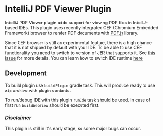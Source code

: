 # IntelliJ PDF Viewer Plugin

IntelliJ PDF Viewer plugin adds support for viewing PDF files in IntelliJ-based IDEs. This plugin uses recently integrated CEF (Chromium Embedded Framework) browser to render PDF documents with [PDF.js](https://mozilla.github.io/pdf.js/) library.

Since CEF browser is still an experimental feature, there is a high chance that it is not shipped by default with your IDE. To be able to use CEF functionality you need to switch to version of JBR that supports it. See [this issue](https://youtrack.jetbrains.com/issue/IDEA-231833#focus=streamItem-27-3993099.0-0) for more details. You can learn how to switch IDE runtime [here](https://www.jetbrains.com/help/idea/switching-boot-jdk.html).

## Development

To build plugin use `buildPlugin` gradle task. This will produce ready to use `zip` archive with plugin contents.

To run/debug IDE with this plugin `runIde` task should be used. In case of first run `buildWebView` should be executed first.

### *Disclaimer*

This plugin is still in it's early stage, so some major bugs can occur.
